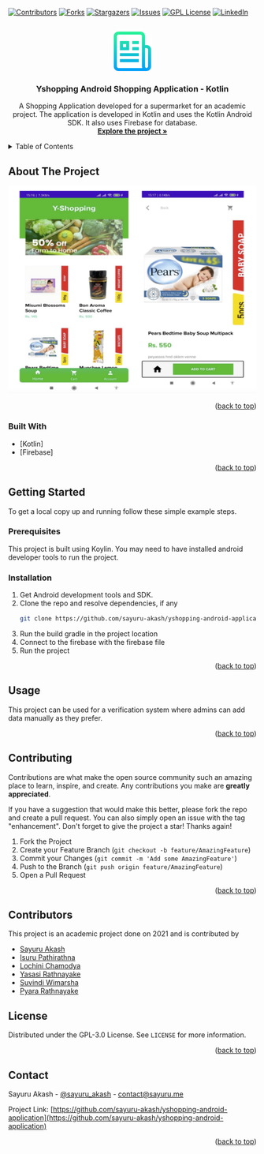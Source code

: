 <div id="top"></div>

[![Contributors][contributors-shield]][contributors-url]
[![Forks][forks-shield]][forks-url]
[![Stargazers][stars-shield]][stars-url]
[![Issues][issues-shield]][issues-url]
[![GPL License][license-shield]][license-url]
[![LinkedIn][linkedin-shield]][linkedin-url]



<!-- PROJECT LOGO -->
<br />
<div align="center">
  <a href="https://github.com/sayuru-akash/yshopping-android-application">
    <img src="images/logo.png" alt="Logo" width="80" height="80">
  </a>

<h3 align="center">Yshopping Android Shopping Application - Kotlin</h3>

  <p align="center">
    A Shopping Application developed for a supermarket for an academic project. The application is developed in Kotlin and uses the Kotlin Android SDK. It also uses Firebase for database.
    <br />
    <a href="https://github.com/sayuru-akash/yshopping-android-application"><strong>Explore the project »</strong></a>
    <br />
  </p>
</div>



<!-- TABLE OF CONTENTS -->
<details>
  <summary>Table of Contents</summary>
  <ol>
    <li>
      <a href="#about-the-project">About The Project</a>
      <ul>
        <li><a href="#built-with">Built With</a></li>
      </ul>
    </li>
    <li>
      <a href="#getting-started">Getting Started</a>
      <ul>
        <li><a href="#prerequisites">Prerequisites</a></li>
        <li><a href="#installation">Installation</a></li>
      </ul>
    </li>
    <li><a href="#usage">Usage</a></li>
    <li><a href="#contributing">Contributing</a></li>
    <li><a href="#contributors">Contributors</a></li>
    <li><a href="#license">License</a></li>
    <li><a href="#contact">Contact</a></li>
  </ol>
</details>



<!-- ABOUT THE PROJECT -->
## About The Project

[![Product Name Screen Shot][product-screenshot]](https://github.com/sayuru-akash/yshopping-android-application)

<p align="right">(<a href="#top">back to top</a>)</p>



### Built With

* [Kotlin]
* [Firebase]

<p align="right">(<a href="#top">back to top</a>)</p>



<!-- GETTING STARTED -->
## Getting Started

To get a local copy up and running follow these simple example steps.

### Prerequisites

This project is built using Koylin. You may need to have installed android developer tools to run the project.

### Installation

1. Get Android development tools and SDK.
2. Clone the repo and resolve dependencies, if any
   ```sh
   git clone https://github.com/sayuru-akash/yshopping-android-application.git
   ```
3. Run the build gradle in the project location
4. Connect to the firebase with the firebase file
5. Run the project


<p align="right">(<a href="#top">back to top</a>)</p>



<!-- USAGE EXAMPLES -->
## Usage

This project can be used for a verification system where admins can add data manually as they prefer.

<p align="right">(<a href="#top">back to top</a>)</p>




<!-- CONTRIBUTING -->
## Contributing

Contributions are what make the open source community such an amazing place to learn, inspire, and create. Any contributions you make are **greatly appreciated**.

If you have a suggestion that would make this better, please fork the repo and create a pull request. You can also simply open an issue with the tag "enhancement".
Don't forget to give the project a star! Thanks again!

1. Fork the Project
2. Create your Feature Branch (`git checkout -b feature/AmazingFeature`)
3. Commit your Changes (`git commit -m 'Add some AmazingFeature'`)
4. Push to the Branch (`git push origin feature/AmazingFeature`)
5. Open a Pull Request

<p align="right">(<a href="#top">back to top</a>)</p>


<!-- CONTRIBUTORS -->
## Contributors

This project is an academic project done on 2021 and is contributed by 
* [Sayuru Akash](https://github.com/sayuru-akash/)
* [Isuru Pathirathna](https://github.com/Is116)
* [Lochini Chamodya](https://github.com/Lchamodya)
* [Yasasi Rathnayake](https://github.com/yasasirathnayake)
* [Suvindi Wimarsha](https://github.com/suvindi)
* [Pyara Rathnayake](https://github.com/pyararatnayake)

<!-- LICENSE -->
## License

Distributed under the GPL-3.0 License. See `LICENSE` for more information.

<p align="right">(<a href="#top">back to top</a>)</p>



<!-- CONTACT -->
## Contact

Sayuru Akash - [@sayuru_akash](https://twitter.com/sayuru_akash) - contact@sayuru.me

Project Link: [https://github.com/sayuru-akash/yshopping-android-application](https://github.com/sayuru-akash/yshopping-android-application)

<p align="right">(<a href="#top">back to top</a>)</p>



<!-- MARKDOWN LINKS & IMAGES -->
<!-- https://www.markdownguide.org/basic-syntax/#reference-style-links -->
[contributors-shield]: https://img.shields.io/github/contributors/sayuru-akash/yshopping-android-application.svg?style=for-the-badge
[contributors-url]: https://github.com/sayuru-akash/yshopping-android-application/graphs/contributors
[forks-shield]: https://img.shields.io/github/forks/sayuru-akash/yshopping-android-application.svg?style=for-the-badge
[forks-url]: https://github.com/sayuru-akash/yshopping-android-application/network/members
[stars-shield]: https://img.shields.io/github/stars/sayuru-akash/yshopping-android-application.svg?style=for-the-badge
[stars-url]: https://github.com/sayuru-akash/yshopping-android-application/stargazers
[issues-shield]: https://img.shields.io/github/issues/sayuru-akash/yshopping-android-application.svg?style=for-the-badge
[issues-url]: https://github.com/sayuru-akash/yshopping-android-application/issues
[license-shield]: https://img.shields.io/github/license/sayuru-akash/yshopping-android-application.svg?style=for-the-badge
[license-url]: https://github.com/sayuru-akash/yshopping-android-application/blob/master/LICENSE
[linkedin-shield]: https://img.shields.io/badge/-LinkedIn-black.svg?style=for-the-badge&logo=linkedin&colorB=555
[linkedin-url]: https://linkedin.com/in/sayuru_akash
[product-screenshot]: images/screenshot.png
